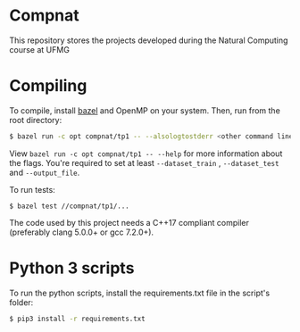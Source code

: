 # Compnat

This repository stores the projects developed during the Natural Computing
course at UFMG

# Compiling

To compile, install [bazel](https://bazel.build/) and OpenMP on your system.
Then, run from the root directory:

```bash
$ bazel run -c opt compnat/tp1 -- --alsologtostderr <other command line flags...>
```

View `bazel run -c opt compnat/tp1 -- --help` for more information about the
flags. You're required to set at least `--dataset_train` , `--dataset_test` and
`--output_file`.

To run tests:
```
$ bazel test //compnat/tp1/...
```

The code used by this project needs a C++17 compliant compiler (preferably
clang 5.0.0+ or gcc 7.2.0+).

# Python 3 scripts
To run the python scripts, install the requirements.txt file in the script's
folder:

```bash
$ pip3 install -r requirements.txt
```
